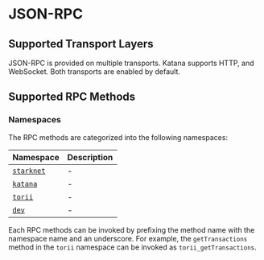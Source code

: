 # JSON-RPC

## Supported Transport Layers

JSON-RPC is provided on multiple transports. Katana supports HTTP, and WebSocket. Both transports are enabled by default.

## Supported RPC Methods

### Namespaces

The RPC methods are categorized into the following namespaces:

| Namespace                                    | Description |
| -------------------------------------------- | ----------- |
| [`starknet`](/toolchain/katana/rpc/starknet) | -           |
| [`katana`](/toolchain/katana/rpc/katana)     | -           |
| [`torii`](/toolchain/katana/rpc/torii)       | -           |
| [`dev`](/toolchain/katana/rpc/dev)           | -           |

Each RPC methods can be invoked by prefixing the method name with the namespace name and an underscore. For example, the `getTransactions` method in the `torii` namespace can be invoked as `torii_getTransactions`.
